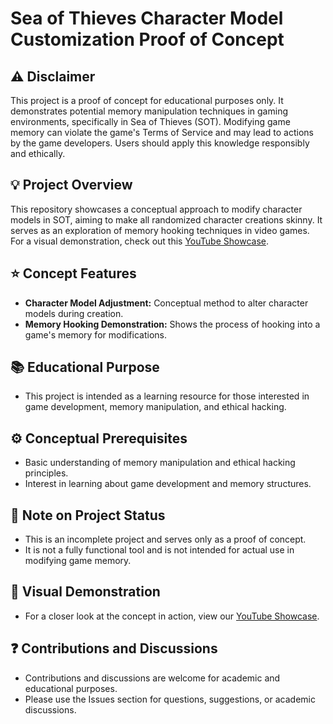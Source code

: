# Sea of Thieves Character Model Customization Proof of Concept

## :warning: Disclaimer
This project is a proof of concept for educational purposes only. It demonstrates potential memory manipulation techniques in gaming environments, specifically in Sea of Thieves (SOT). Modifying game memory can violate the game's Terms of Service and may lead to actions by the game developers. Users should apply this knowledge responsibly and ethically.

## :bulb: Project Overview
This repository showcases a conceptual approach to modify character models in SOT, aiming to make all randomized character creations skinny. It serves as an exploration of memory hooking techniques in video games. For a visual demonstration, check out this [YouTube Showcase](https://www.youtube.com/watch?v=wd221x5-a6k).

## :star: Concept Features
- **Character Model Adjustment:** Conceptual method to alter character models during creation.
- **Memory Hooking Demonstration:** Shows the process of hooking into a game's memory for modifications.

## :books: Educational Purpose
- This project is intended as a learning resource for those interested in game development, memory manipulation, and ethical hacking.

## :gear: Conceptual Prerequisites
- Basic understanding of memory manipulation and ethical hacking principles.
- Interest in learning about game development and memory structures.

## :scroll: Note on Project Status
- This is an incomplete project and serves only as a proof of concept.
- It is not a fully functional tool and is not intended for actual use in modifying game memory.

## :movie_camera: Visual Demonstration
- For a closer look at the concept in action, view our [YouTube Showcase](https://www.youtube.com/watch?v=wd221x5-a6k).

## :question: Contributions and Discussions
- Contributions and discussions are welcome for academic and educational purposes.
- Please use the Issues section for questions, suggestions, or academic discussions.

